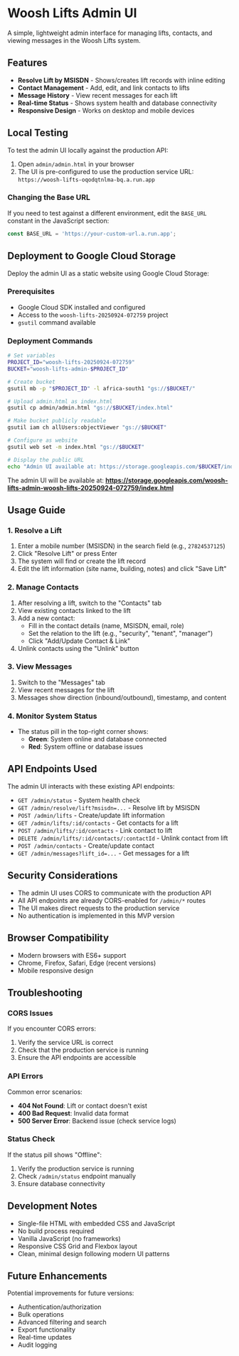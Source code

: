 # Woosh Lifts Admin UI

A simple, lightweight admin interface for managing lifts, contacts, and viewing messages in the Woosh Lifts system.

## Features

- **Resolve Lift by MSISDN** - Shows/creates lift records with inline editing
- **Contact Management** - Add, edit, and link contacts to lifts
- **Message History** - View recent messages for each lift
- **Real-time Status** - Shows system health and database connectivity
- **Responsive Design** - Works on desktop and mobile devices

## Local Testing

To test the admin UI locally against the production API:

1. Open `admin/admin.html` in your browser
2. The UI is pre-configured to use the production service URL: `https://woosh-lifts-oqodqtnlma-bq.a.run.app`

### Changing the Base URL

If you need to test against a different environment, edit the `BASE_URL` constant in the JavaScript section:

```javascript
const BASE_URL = 'https://your-custom-url.a.run.app';
```

## Deployment to Google Cloud Storage

Deploy the admin UI as a static website using Google Cloud Storage:

### Prerequisites

- Google Cloud SDK installed and configured
- Access to the `woosh-lifts-20250924-072759` project
- `gsutil` command available

### Deployment Commands

```bash
# Set variables
PROJECT_ID="woosh-lifts-20250924-072759"
BUCKET="woosh-lifts-admin-$PROJECT_ID"

# Create bucket
gsutil mb -p "$PROJECT_ID" -l africa-south1 "gs://$BUCKET/"

# Upload admin.html as index.html
gsutil cp admin/admin.html "gs://$BUCKET/index.html"

# Make bucket publicly readable
gsutil iam ch allUsers:objectViewer "gs://$BUCKET"

# Configure as website
gsutil web set -m index.html "gs://$BUCKET"

# Display the public URL
echo "Admin UI available at: https://storage.googleapis.com/$BUCKET/index.html"
```

The admin UI will be available at:
**https://storage.googleapis.com/woosh-lifts-admin-woosh-lifts-20250924-072759/index.html**

## Usage Guide

### 1. Resolve a Lift

1. Enter a mobile number (MSISDN) in the search field (e.g., `27824537125`)
2. Click "Resolve Lift" or press Enter
3. The system will find or create the lift record
4. Edit the lift information (site name, building, notes) and click "Save Lift"

### 2. Manage Contacts

1. After resolving a lift, switch to the "Contacts" tab
2. View existing contacts linked to the lift
3. Add a new contact:
   - Fill in the contact details (name, MSISDN, email, role)
   - Set the relation to the lift (e.g., "security", "tenant", "manager")
   - Click "Add/Update Contact & Link"
4. Unlink contacts using the "Unlink" button

### 3. View Messages

1. Switch to the "Messages" tab
2. View recent messages for the lift
3. Messages show direction (inbound/outbound), timestamp, and content

### 4. Monitor System Status

- The status pill in the top-right corner shows:
  - **Green**: System online and database connected
  - **Red**: System offline or database issues

## API Endpoints Used

The admin UI interacts with these existing API endpoints:

- `GET /admin/status` - System health check
- `GET /admin/resolve/lift?msisdn=...` - Resolve lift by MSISDN
- `POST /admin/lifts` - Create/update lift information
- `GET /admin/lifts/:id/contacts` - Get contacts for a lift
- `POST /admin/lifts/:id/contacts` - Link contact to lift
- `DELETE /admin/lifts/:id/contacts/:contactId` - Unlink contact from lift
- `POST /admin/contacts` - Create/update contact
- `GET /admin/messages?lift_id=...` - Get messages for a lift

## Security Considerations

- The admin UI uses CORS to communicate with the production API
- All API endpoints are already CORS-enabled for `/admin/*` routes
- The UI makes direct requests to the production service
- No authentication is implemented in this MVP version

## Browser Compatibility

- Modern browsers with ES6+ support
- Chrome, Firefox, Safari, Edge (recent versions)
- Mobile responsive design

## Troubleshooting

### CORS Issues

If you encounter CORS errors:
1. Verify the service URL is correct
2. Check that the production service is running
3. Ensure the API endpoints are accessible

### API Errors

Common error scenarios:
- **404 Not Found**: Lift or contact doesn't exist
- **400 Bad Request**: Invalid data format
- **500 Server Error**: Backend issue (check service logs)

### Status Check

If the status pill shows "Offline":
1. Verify the production service is running
2. Check `/admin/status` endpoint manually
3. Ensure database connectivity

## Development Notes

- Single-file HTML with embedded CSS and JavaScript
- No build process required
- Vanilla JavaScript (no frameworks)
- Responsive CSS Grid and Flexbox layout
- Clean, minimal design following modern UI patterns

## Future Enhancements

Potential improvements for future versions:
- Authentication/authorization
- Bulk operations
- Advanced filtering and search
- Export functionality
- Real-time updates
- Audit logging
